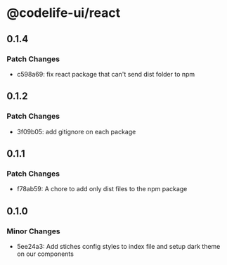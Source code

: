 # @codelife-ui/react

## 0.1.4

### Patch Changes

- c598a69: fix react package that can't send dist folder to npm

## 0.1.2

### Patch Changes

- 3f09b05: add gitignore on each package

## 0.1.1

### Patch Changes

- f78ab59: A chore to add only dist files to the npm package

## 0.1.0

### Minor Changes

- 5ee24a3: Add stiches config styles to index file and setup dark theme on our components
